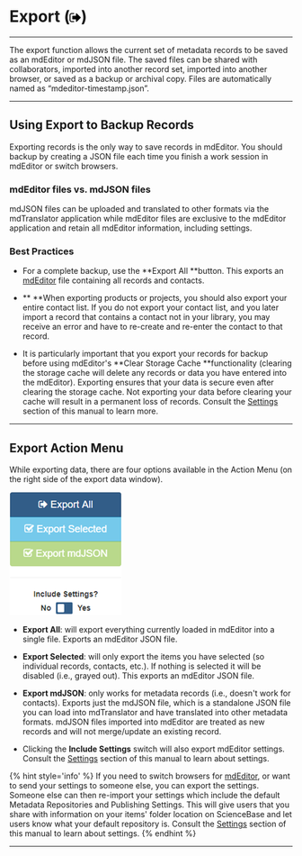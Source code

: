 # Export \(![](/assets/symbol_sign-out_16.png)\)

---

The export function allows the current set of metadata records to be saved as an mdEditor or mdJSON file. The saved files can be shared with collaborators, imported into another record set, imported into another browser, or saved as a backup or archival copy. Files are automatically named as “mdeditor-timestamp.json”.

---

## **Using Export to Backup Records**

Exporting records is the only way to save records in mdEditor. You should backup by creating a JSON file each time you finish a work session in mdEditor or switch browsers.

### mdEditor files vs. mdJSON files

mdJSON files can be uploaded and translated to other formats via the mdTranslator application while mdEditor files are exclusive to the mdEditor application and retain all mdEditor information, including settings.

### **Best Practices**

* For a complete backup, use the **Export All **button. This exports an [mdEditor](https://adiwg.gitbooks.io/mdeditor/content/GLOSSARY.html#mdeditor) file containing all records and contacts.

* ** **When exporting products or projects,  you should also export your entire contact list. If you do not export your contact list, and you later import a record that contains a contact not in your library, you may receive an error and have to re-create and re-enter the contact to that record.

* It is particularly important that you export your records for backup before using mdEditor's **Clear Storage Cache **functionality \(clearing the storage cache will delete any records or data you have entered into the mdEditor\). Exporting ensures that your data is secure even after clearing the storage cache. Not exporting your data before clearing your cache will result in a permanent loss of records. Consult the [Settings](/settings.md) section of this manual to learn more.

---

## Export Action Menu

While exporting data, there are four options available in the Action Menu \(on the right side of the export data window\).

![](/assets/export_data_action_menu.png)

* **Export All**: will export everything currently loaded in mdEditor into a single file. Exports an mdEditor JSON file.

* **Export Selected**: will only export the items you have selected \(so individual records, contacts, etc.\). If nothing is selected it will be disabled \(i.e., grayed out\). This exports an mdEditor JSON file.

* **Export mdJSON**: only works for metadata records \(i.e., doesn't work for contacts\). Exports just the mdJSON file, which is a standalone JSON file you can load into mdTranslator and have translated into other metadata formats. mdJSON files imported into mdEditor are treated as new records and will not merge/update an existing record.

* Clicking the **Include Settings** switch will also export mdEditor settings. Consult the [Settings](/settings.md) section of this manual to learn about settings.

{% hint style='info' %} If you need to switch browsers for [mdEditor](https://adiwg.gitbooks.io/mdeditor/content/GLOSSARY.html#mdeditor), or want to send your settings to someone else, you can export the settings. Someone else can then re-import your settings which include the default Metadata Repositories and Publishing Settings.  This will give users that you share with information on your items' folder location on ScienceBase and let users know what your default repository is. Consult the [Settings](/settings.md) section of this manual to learn about settings.
{% endhint %}

---



